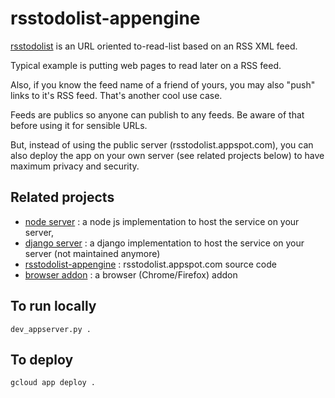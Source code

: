# rsstodolist-appengine

[rsstodolist](https://rsstodolist.appspot.com/) is an URL oriented to-read-list based on an RSS XML feed.

Typical example is putting web pages to read later on a RSS feed.

Also, if you know the feed name of a friend of yours, you may also "push" links to it's RSS feed. That's another cool use case.

Feeds are publics so anyone can publish to any feeds. Be aware of that before using it for sensible URLs.

But, instead of using the public server (rsstodolist.appspot.com), you can also deploy the app on your own server (see related projects below) to have maximum privacy and security.

## Related projects

  * [node server](https://github.com/paulgreg/rsstodolist-node-server) : a node js implementation to host the service on your server,
  * [django server](https://github.com/paulgreg/rsstodolist-django-server) : a django implementation to host the service on your server (not maintained anymore)
  * [rsstodolist-appengine](https://github.com/paulgreg/rsstodolist-appengine) : rsstodolist.appspot.com source code
  * [browser addon](https://github.com/paulgreg/rsstodolist-addon) : a browser (Chrome/Firefox) addon

## To run locally

    dev_appserver.py .

## To deploy

    gcloud app deploy .

